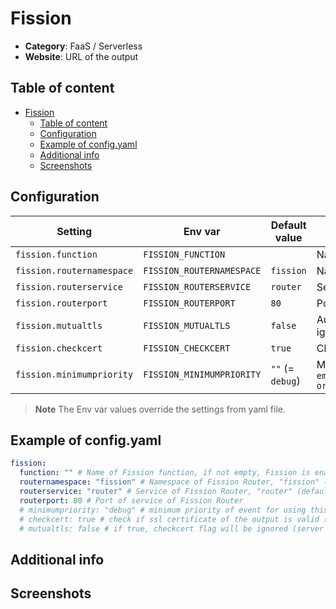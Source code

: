 # Fission

- **Category**: FaaS / Serverless
- **Website**: URL of the output

## Table of content

- [Fission](#fission)
  - [Table of content](#table-of-content)
  - [Configuration](#configuration)
  - [Example of config.yaml](#example-of-configyaml)
  - [Additional info](#additional-info)
  - [Screenshots](#screenshots)

## Configuration

| Setting                   | Env var                   | Default value    | Description                                                                                                                         |
| ------------------------- | ------------------------- | ---------------- | ----------------------------------------------------------------------------------------------------------------------------------- |
| `fission.function`        | `FISSION_FUNCTION`        |                  | Name of Fission function, if not empty, Fission is **enabled**                                                                      |
| `fission.routernamespace` | `FISSION_ROUTERNAMESPACE` | `fission`        | Namespace of Fission Router                                                                                                         |
| `fission.routerservice`   | `FISSION_ROUTERSERVICE`   | `router`         | Service of Fission Router                                                                                                           |
| `fission.routerport`      | `FISSION_ROUTERPORT`      | `80`             | Port of service of Fission Router                                                                                                   |
| `fission.mutualtls`       | `FISSION_MUTUALTLS`       | `false`          | Authenticate to the output with TLS, if true, checkcert flag will be ignored (server cert will always be checked)                   |
| `fission.checkcert`       | `FISSION_CHECKCERT`       | `true` | Check if ssl certificate of the output is valid                                                                                     |
| `fission.minimumpriority` | `FISSION_MINIMUMPRIORITY` | `""` (= `debug`) | Minimum priority of event for using this output, order is `emergency,alert,critical,error,warning,notice,informational,debug or ""` |

> **Note**
The Env var values override the settings from yaml file.

## Example of config.yaml

```yaml
fission:
  function: "" # Name of Fission function, if not empty, Fission is enabled
  routernamespace: "fission" # Namespace of Fission Router, "fission" (default)
  routerservice: "router" # Service of Fission Router, "router" (default)
  routerport: 80 # Port of service of Fission Router
  # minimumpriority: "debug" # minimum priority of event for using this output, order is emergency|alert|critical|error|warning|notice|informational|debug or "" (default)
  # checkcert: true # check if ssl certificate of the output is valid (default: true)
  # mutualtls: false # if true, checkcert flag will be ignored (server cert will always be checked)

```

## Additional info

## Screenshots
